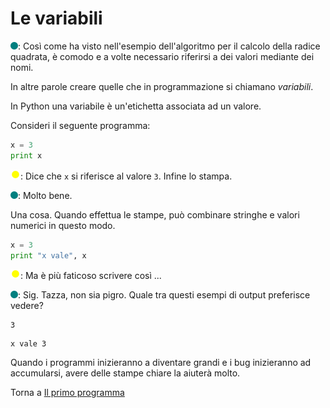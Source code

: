 # Le variabili

![](../../images/people/tess.png): Così come ha visto nell'esempio dell'algoritmo
per il calcolo della radice quadrata, è comodo e a volte necessario riferirsi
a dei valori mediante dei nomi.

In altre parole creare quelle che in programmazione si chiamano *variabili*.

In Python una variabile è un'etichetta associata ad un valore.

Consideri il seguente programma:

```py
x = 3
print x
```

![](../../images/people/tazza.png): Dice che `x` si riferisce al valore `3`. Infine
lo stampa.

![](../../images/people/tess.png): Molto bene.

Una cosa. Quando effettua le stampe, può combinare stringhe e valori numerici
in questo modo.

```py
x = 3
print "x vale", x
```

![](../../images/people/tazza.png): Ma è più faticoso scrivere così ...

![](../../images/people/tess.png): Sig. Tazza, non sia pigro. Quale tra questi esempi
di output preferisce vedere?

```
3
```

```
x vale 3
```

Quando i programmi inizieranno a diventare grandi e i bug inizieranno ad accumularsi,
avere delle stampe chiare la aiuterà molto.

Torna a [Il primo programma](../summary.md)
